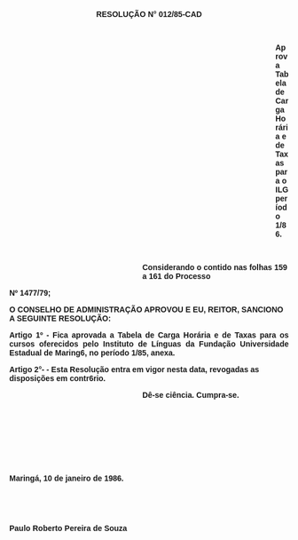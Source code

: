 <BODY>

<B><FONT FACE="Arial"><P ALIGN="CENTER">RESOLU&Ccedil;&Atilde;O N° 012/85-CAD</P>
<P ALIGN="CENTER"></P>
<P ALIGN="CENTER">&nbsp;</P><DIR>
<DIR>
<DIR>
<DIR>
<DIR>
<DIR>
<DIR>
<DIR>
<DIR>
<DIR>
<DIR>
<DIR>

<P>Aprova Tabela de Carga Hor&aacute;ria e de Taxas para o ILG per&iacute;odo 1/86.</P>
</B>
<P>&nbsp;</P></DIR>
</DIR>
</DIR>
</DIR>
</DIR>
</DIR>

<P>Considerando o contido nas folhas 159 a 161 do Processo</P></DIR>
</DIR>
</DIR>
</DIR>
</DIR>
</DIR>

<P>Nº 1477/79;</P>

<B><P>O CONSELHO DE ADMINISTRA&Ccedil;&Atilde;O APROVOU E EU, REITOR, SANCIONO A SEGUINTE RESOLU&Ccedil;&Atilde;O:</P>
</B>
<P ALIGN="JUSTIFY">Artigo 1º - Fica aprovada a Tabela de Carga Hor&aacute;ria e de Taxas para os cursos oferecidos pelo Instituto de L&iacute;nguas da Funda&ccedil;&atilde;o Universidade Estadual de Maring6, no per&iacute;odo 1/85, anexa.</P>
<P>Artigo 2°- - Esta Resolu&ccedil;&atilde;o entra em vigor nesta data, revogadas as disposi&ccedil;&otilde;es em contr6rio.</P><DIR>
<DIR>
<DIR>
<DIR>
<DIR>
<DIR>

<P>D&ecirc;-se ci&ecirc;ncia. Cumpra-se.</P>

<P>&nbsp;</P>
<P>&nbsp;</P>
<P>&nbsp;</P>
<P>&nbsp;</P></DIR>
</DIR>
</DIR>
</DIR>
</DIR>
</DIR>

<P>Maring&aacute;, 10 de janeiro de 1986.</P>

<P>&nbsp;</P>
<P>&nbsp;</P>
<P>Paulo Roberto Pereira de Souza</P></FONT></BODY>
